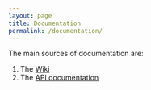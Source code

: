 ```yaml
---
layout: page
title: Documentation
permalink: /documentation/
---
```


The main sources of documentation are:

1. The [Wiki](https://github.com/gadgetron/gadgetron/wiki)
2. The [API documentation](/apidoc)
